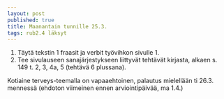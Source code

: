 ```yaml
---
layout: post
published: true
title: Maanantain tunnille 25.3.
tags: rub2.4 läksyt
---
```

1. Täytä tekstin 1 fraasit ja verbit työvihkon sivulle 1.
2. Tee sivulauseen sanajärjestykseen liittyvät tehtävät kirjasta, alkaen s. 149 t. 2, 3, 4a, 5 (tehtävä 6 plussana).

Kotiaine terveys-teemalla on vapaaehtoinen, palautus mielellään ti 26.3. mennessä (ehdoton viimeinen ennen arviointipäivää, ma 1.4.)
